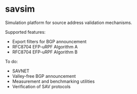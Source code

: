 # savsim
Simulation platform for source address validation mechanisms.

Supported features:
* Export filters for BGP announcement
* RFC8704 EFP-uRPF Algorithm A
* RFC8704 EFP-uRPF Algorithm B

To do:
* SAVNET
* Valley-free BGP announcement
* Measurement and benchmarking utilities
* Verification of SAV protocols
